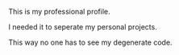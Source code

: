 This is my professional profile.

I needed it to seperate my personal projects.

This way no one has to see my degenerate code.
